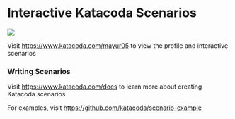# Interactive Katacoda Scenarios

[![](http://shields.katacoda.com/katacoda/mayur05/count.svg)](https://www.katacoda.com/mayur05 "Get your profile on Katacoda.com")

Visit https://www.katacoda.com/mayur05 to view the profile and interactive scenarios

### Writing Scenarios
Visit https://www.katacoda.com/docs to learn more about creating Katacoda scenarios

For examples, visit https://github.com/katacoda/scenario-example
